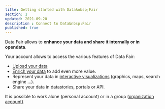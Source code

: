 ```yaml
---
title: Getting started with Data&nbsp;Fair
section: 1
updated: 2021-09-20
description : Connect to Data&nbsp;Fair
published: true
---
```


Data&nbsp;Fair allows to **enhance your data and share it internally or in opendata.**  

Your account allows to access the various features of Data&nbsp;Fair:

* [Upload your data](./user-guide-backoffice/datasets)
* [Enrich your data](./user-guide-backoffice/enrichment) to add even more value.
* Represent your data in [interactive visualizations](./user-guide-backoffice/reuses) (graphics, maps, search engine ...).
* Share your data in datastories, portals or API.

<p>
</p>

It is possible to work alone (personal account) or in a group ([organization account](./user-guide-backoffice/organisation)).
